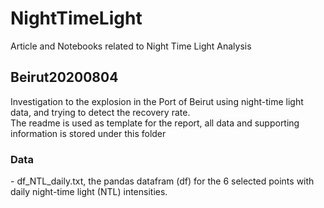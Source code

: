 # NightTimeLight
Article and Notebooks related to Night Time Light Analysis

<h2> Beirut20200804 </h2>
Investigation to the explosion in the Port of Beirut using night-time light data, and trying to detect the recovery rate. <br>
The readme is used as template for the report, all data and supporting information is stored under this folder

<h3> Data </h3>
- df_NTL_daily.txt, the pandas datafram (df) for the 6 selected points with daily night-time light (NTL) intensities.
